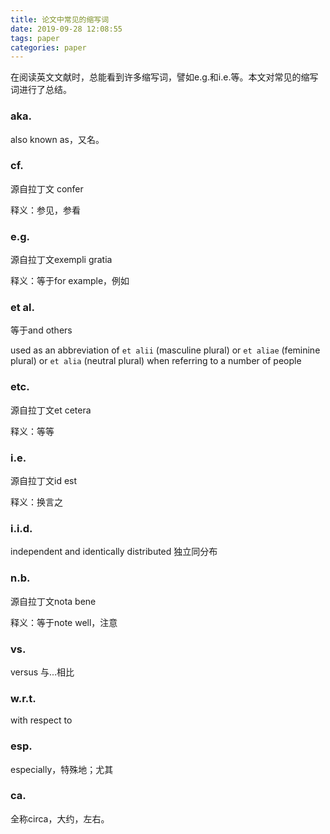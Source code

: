 ```yaml
---
title: 论文中常见的缩写词
date: 2019-09-28 12:08:55
tags: paper
categories: paper
---
```


在阅读英文文献时，总能看到许多缩写词，譬如e.g.和i.e.等。本文对常见的缩写词进行了总结。

<!--more-->

### aka.

also known as，又名。

### cf.

源自拉丁文 confer

释义：参见，参看

### e.g.

源自拉丁文exempli gratia

释义：等于for example，例如

### et al.

等于and others

used as an abbreviation of `et alii` (masculine plural) or `et aliae` (feminine plural) or `et alia` (neutral plural) when referring to a number of people

### etc.

源自拉丁文et cetera

释义：等等

### i.e.

源自拉丁文id est

释义：换言之

### i.i.d.

independent and identically distributed 独立同分布

### n.b.

源自拉丁文nota bene

释义：等于note well，注意

### vs.

versus 与...相比

### w.r.t.

with respect to

### esp.

especially，特殊地；尤其

### ca.

全称circa，大约，左右。